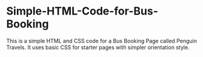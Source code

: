 # Simple-HTML-Code-for-Bus-Booking
This is a simple HTML and CSS code for a Bus Booking Page called Penguin Travels. It uses basic CSS for starter pages with simpler orientation style.
